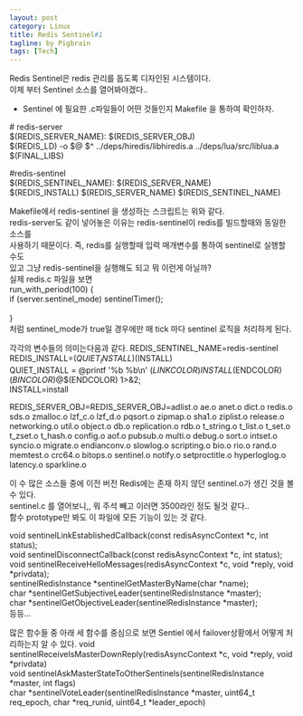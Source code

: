 ```yaml
---
layout: post
category: Linux
title: Redis Sentinel#1
tagline: by Pigbrain
tags: [Tech]
---
```

Redis Sentinel은 redis 관리를 돕도록 디자인된 시스템이다. <br>
이제 부터 Sentinel 소스를 열어봐야겠다..

<!--more-->

* Sentinel 에 필요한 .c파일들이 어떤 것들인지 Makefile 을 통하여 확인하자. <br>

\# redis-server <br>
$(REDIS_SERVER_NAME): $(REDIS_SERVER_OBJ) <br> 
$(REDIS_LD) -o $@ $^ ../deps/hiredis/libhiredis.a ../deps/lua/src/liblua.a $(FINAL_LIBS) <br> 
	
\#redis-sentinel <br>
$(REDIS_SENTINEL_NAME): $(REDIS_SERVER_NAME) <br> 
$(REDIS_INSTALL) $(REDIS_SERVER_NAME) $(REDIS_SENTINEL_NAME) <br> 

Makefile에서 redis-sentinel 을 생성하는 스크립트는 위와 같다. <br> 
redis-server도 같이 넣어놓은 이유는 redis-sentinel이 redis를 빌드할때와 동일한 소스를 <br> 
사용하기 때문이다. 즉, redis를 실행할때 입력 매개변수를 통하여 sentinel로 실행할 수도 <br> 
있고 그냥 redis-sentinel을 실행해도 되고 뭐 이런게 아닐까? <br>
실제 redis.c 파일을 보면 <br> 
run_with_period(100) \{ <br> 
 if (server.sentinel_mode) sentinelTimer(); <br>  
\} <br> 
처럼 sentinel_mode가 true일 경우에만 매 tick 마다 sentinel 로직을 처리하게 된다. <br> 

각각의 변수들의 의미는다음과 같다. 
REDIS_SENTINEL_NAME=redis-sentinel <br> 
REDIS_INSTALL=$(QUIET_INSTALL)$(INSTALL) <br> 
QUIET_INSTALL = @printf '%b %b\n' $(LINKCOLOR)INSTALL$(ENDCOLOR) $(BINCOLOR)$@$(ENDCOLOR) 1>\&2; <br> 
INSTALL=install <br> 


REDIS_SERVER_OBJ=REDIS_SERVER_OBJ=adlist.o ae.o anet.o dict.o redis.o sds.o zmalloc.o lzf_c.o lzf_d.o pqsort.o zipmap.o sha1.o ziplist.o release.o networking.o util.o object.o db.o replication.o rdb.o t_string.o t_list.o t_set.o t_zset.o t_hash.o config.o aof.o pubsub.o multi.o debug.o sort.o intset.o syncio.o migrate.o endianconv.o slowlog.o scripting.o bio.o rio.o rand.o memtest.o crc64.o bitops.o sentinel.o notify.o setproctitle.o hyperloglog.o latency.o sparkline.o


이 수 많은 소스들 중에 이전 버전 Redis에는 존재 하지 않던 sentinel.o가 생긴 것을 볼 수 있다. <br>
sentinel.c 를 열어보니,, 뭐 주석 빼고 이러면 3500라인 정도 될것 같다.. <br>
함수 prototype만 봐도 이 파일에 모든 기능이 있는 것 같다.


void sentinelLinkEstablishedCallback(const redisAsyncContext *c, int status); <br> 
void sentinelDisconnectCallback(const redisAsyncContext *c, int status); <br> 
void sentinelReceiveHelloMessages(redisAsyncContext *c, void *reply, void *privdata); <br> 
sentinelRedisInstance *sentinelGetMasterByName(char *name); <br> 
char *sentinelGetSubjectiveLeader(sentinelRedisInstance *master); <br> 
char *sentinelGetObjectiveLeader(sentinelRedisInstance *master); <br> 
등등...

많은 함수들 중 아래 세 함수를 중심으로 보면 Sentiel 에서 failover상황에서 어떻게 처리하는지 알 수 있다.
void sentinelReceiveIsMasterDownReply(redisAsyncContext *c, void *reply, void *privdata) <br> 
void sentinelAskMasterStateToOtherSentinels(sentinelRedisInstance *master, int flags) <br> 
char *sentinelVoteLeader(sentinelRedisInstance *master, uint64_t req_epoch, char *req_runid, uint64_t *leader_epoch) <br> 
